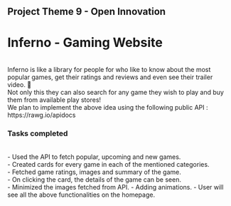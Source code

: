 ## Project Theme 9 - Open Innovation 

# Inferno - Gaming Website
<br/>
Inferno is like a library for people for who like to know about the most popular games, get their ratings and reviews and even see their trailer video. 🤩<br/>
Not only this they can also search for any game they wish to play and buy them from available play stores!<br/>
We plan to implement the above idea using the following public API : <br/>
https://rawg.io/apidocs <br/>

### Tasks completed
<br/>
- Used the API to fetch popular, upcoming and new games.<br/>
- Created cards for every game in each of the mentioned categories.<br/>
- Fetched game ratings, images and summary of the game.<br/>
- On clicking the card, the details of the game can be seen.<br/>
- Minimized the images fetched from API.
- Adding animations.
- User will see all the above functionalities on the homepage.
